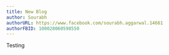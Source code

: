```yaml
---
title: New Blog
author: Sourabh
authorURL: https://www.facebook.com/sourabh.aggarwal.14661
authorFBID: 100028060598550
---
```


Testing